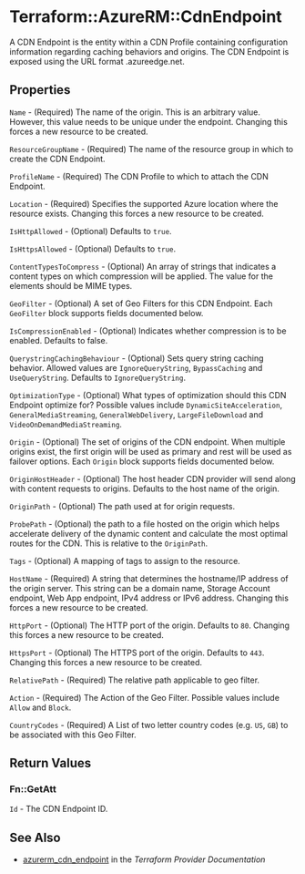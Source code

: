 # Terraform::AzureRM::CdnEndpoint

A CDN Endpoint is the entity within a CDN Profile containing configuration information regarding caching behaviors and origins. The CDN Endpoint is exposed using the URL format <endpointname>.azureedge.net.

## Properties

`Name` - (Required) The name of the origin. This is an arbitrary value. However, this value needs to be unique under the endpoint. Changing this forces a new resource to be created.

`ResourceGroupName` - (Required) The name of the resource group in which to create the CDN Endpoint.

`ProfileName` - (Required) The CDN Profile to which to attach the CDN Endpoint.

`Location` - (Required) Specifies the supported Azure location where the resource exists. Changing this forces a new resource to be created.

`IsHttpAllowed` - (Optional) Defaults to `true`.

`IsHttpsAllowed` - (Optional) Defaults to `true`.

`ContentTypesToCompress` - (Optional) An array of strings that indicates a content types on which compression will be applied. The value for the elements should be MIME types.

`GeoFilter` - (Optional) A set of Geo Filters for this CDN Endpoint. Each `GeoFilter` block supports fields documented below.

`IsCompressionEnabled` - (Optional) Indicates whether compression is to be enabled. Defaults to false.

`QuerystringCachingBehaviour` - (Optional) Sets query string caching behavior. Allowed values are `IgnoreQueryString`, `BypassCaching` and `UseQueryString`. Defaults to `IgnoreQueryString`.

`OptimizationType` - (Optional) What types of optimization should this CDN Endpoint optimize for? Possible values include `DynamicSiteAcceleration`, `GeneralMediaStreaming`, `GeneralWebDelivery`, `LargeFileDownload` and `VideoOnDemandMediaStreaming`.

`Origin` - (Optional) The set of origins of the CDN endpoint. When multiple origins exist, the first origin will be used as primary and rest will be used as failover options. Each `Origin` block supports fields documented below.

`OriginHostHeader` - (Optional) The host header CDN provider will send along with content requests to origins. Defaults to the host name of the origin.

`OriginPath` - (Optional) The path used at for origin requests.

`ProbePath` - (Optional) the path to a file hosted on the origin which helps accelerate delivery of the dynamic content and calculate the most optimal routes for the CDN. This is relative to the `OriginPath`.

`Tags` - (Optional) A mapping of tags to assign to the resource.

`HostName` - (Required) A string that determines the hostname/IP address of the origin server. This string can be a domain name, Storage Account endpoint, Web App endpoint, IPv4 address or IPv6 address. Changing this forces a new resource to be created.

`HttpPort` - (Optional) The HTTP port of the origin. Defaults to `80`. Changing this forces a new resource to be created.

`HttpsPort` - (Optional) The HTTPS port of the origin. Defaults to `443`. Changing this forces a new resource to be created.

`RelativePath` - (Required) The relative path applicable to geo filter.

`Action` - (Required) The Action of the Geo Filter. Possible values include `Allow` and `Block`.

`CountryCodes` - (Required) A List of two letter country codes (e.g. `US`, `GB`) to be associated with this Geo Filter.


## Return Values

### Fn::GetAtt

`Id` - The CDN Endpoint ID.

## See Also

* [azurerm_cdn_endpoint](https://www.terraform.io/docs/providers/azurerm/r/cdn_endpoint.html) in the _Terraform Provider Documentation_